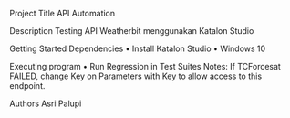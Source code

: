 Project Title
API Automation

Description
Testing API Weatherbit menggunakan Katalon Studio


Getting Started
Dependencies
•	Install Katalon Studio
•	Windows 10


Executing program
•	Run Regression in Test Suites
Notes: 
If TCForcesat FAILED, change Key on Parameters with Key to allow access to this endpoint.

Authors
Asri Palupi
